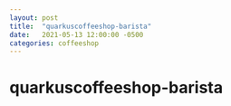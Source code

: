 ```yaml
---
layout: post
title:  "quarkuscoffeeshop-barista"
date:   2021-05-13 12:00:00 -0500
categories: coffeeshop
---
```


# quarkuscoffeeshop-barista